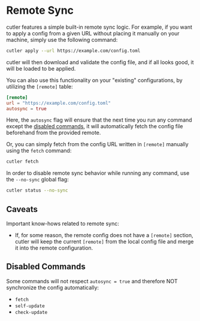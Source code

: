 # Remote Sync

cutler features a simple built-in remote sync logic. For example, if you want to apply a config from a given URL without placing it manually on your machine, simply use the following command:

```bash
cutler apply --url https://example.com/config.toml
```

cutler will then download and validate the config file, and if all looks good, it will be loaded to be applied.

You can also use this functionality on your "existing" configurations, by utilizing the `[remote]` table:

```toml
[remote]
url = "https://example.com/config.toml"
autosync = true
```

Here, the `autosync` flag will ensure that the next time you run any command except the [disabled commands](#disabled-commands), it will automatically fetch the config file beforehand from the provided remote.

Or, you can simply fetch from the config URL written in `[remote]` manually using the `fetch` command:

```bash
cutler fetch
```

In order to disable remote sync behavior while running any command, use the `--no-sync` global flag:

```bash
cutler status --no-sync
```

## Caveats

Important know-hows related to remote sync:

- If, for some reason, the remote config does not have a `[remote]` section, cutler will keep the current `[remote]` from the local config file and merge it into the remote configuration.

## Disabled Commands

Some commands will not respect `autosync = true` and therefore NOT synchronize the config automatically:

- `fetch`
- `self-update`
- `check-update`

